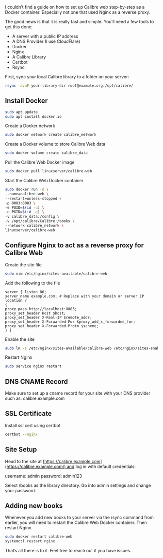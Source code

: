 I couldn’t find a guide on how to set up Calibre web step-by-step as a Docker container. Especially not one that used Nginx as a reverse proxy.

The good news is that it is really fast and simple. You’ll need a few tools to get this done:

- A server with a public IP address
- A DNS Provider (I use CloudFlare)
- Docker
- Nginx
- A Calibre Library
- Certbot
- Rsync

First, sync your local Calibre library to a folder on your server:

```bash
rsync -avuP your-library-dir root@example.org:/opt/calibre/
```

## Install Docker

```bash
sudo apt update  
sudo apt install docker.io
```

Create a Docker network

```bash
sudo docker network create calibre_network
```

Create a Docker volume to store Calibre Web data

```bash
sudo docker volume create calibre_data
```

Pull the Calibre Web Docker image

```bash
sudo docker pull linuxserver/calibre-web
```

Start the Calibre Web Docker container

```bash
sudo docker run -d \   
--name=calibre-web \   
--restart=unless-stopped \   
-p 8083:8083 \   
-e PUID=$(id -u) \   
-e PGID=$(id -g) \   
-v calibre_data:/config \   
-v /opt/calibre/Calibre:/books \   
--network calibre_network \   
linuxserver/calibre-web
```

## Configure Nginx to act as a reverse proxy for Calibre Web

Create the site file

```bash
sudo vim /etc/nginx/sites-available/calibre-web
```

Add the following to the file

```
server { listen 80;   
server_name example.com; # Replace with your domain or server IP location /   
{   
proxy_pass http://localhost:8083;   
proxy_set_header Host $host;   
proxy_set_header X-Real-IP $remote_addr;   
proxy_set_header X-Forwarded-For $proxy_add_x_forwarded_for;   
proxy_set_header X-Forwarded-Proto $scheme;   
} }
```

Enable the site

```bash
sudo ln -s /etc/nginx/sites-available/calibre-web /etc/nginx/sites-enabled/
```

Restart Nginx

```bash
sudo service nginx restart
```

## DNS CNAME Record

Make sure to set up a cname record for your site with your DNS provider such as: calibre.example.com

## SSL Certificate

Install ssl cert using certbot

```bash
certbot --nginx
```

## Site Setup

Head to the site at [https://calibre.example.com](https://calibre.example.com/) and log in with default credentials:

username: admin
password: admin123

Select /books as the library directory. Go into admin settings and change your password.

## Adding new books

Whenever you add new books to your server via the rsync command from earlier, you will need to restart the Calibre Web Docker container. Then restart Nginx.

```bash
sudo docker restart calibre-web  
systemctl restart nginx
```

That’s all there is to it. Feel free to reach out if you have issues.